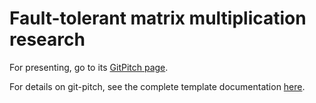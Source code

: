 # Fault-tolerant matrix multiplication research

For presenting, go to its [GitPitch page](https://gitpitch.com/alex--m/ft-mat-mul/master).

For details on git-pitch, see the complete template documentation [here](https://gitpitch.com/docs/the-template).

